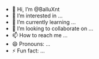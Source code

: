 - 👋 Hi, I’m @BalluXnt
- 👀 I’m interested in ...
- 🌱 I’m currently learning ...
- 💞️ I’m looking to collaborate on ...
- 📫 How to reach me ...
- 😄 Pronouns: ...
- ⚡ Fun fact: ...

<!---
BalluXnt/BalluXnt is a ✨ special ✨ repository because its `README.md` (this file) appears on your GitHub profile.
You can click the Preview link to take a look at your changes.
--->
